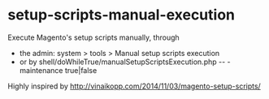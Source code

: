# setup-scripts-manual-execution
Execute Magento's setup scripts manually, through
* the admin: system > tools > Manual setup scripts execution
* or by shell/doWhileTrue/manualSetupScriptsExecution.php -- -maintenance true|false


Highly inspired by http://vinaikopp.com/2014/11/03/magento-setup-scripts/
